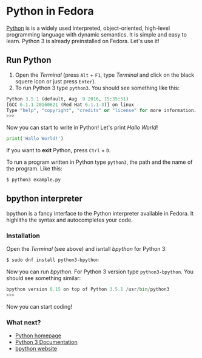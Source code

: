 # Python in Fedora

[Python](https://www.python.org/) is is a widely used interpreted, object-oriented, high-level programming language with dynamic semantics. It is simple and easy to learn.
Python 3 is already preinstalled on Fedora. Let's use it!

## Run Python

1. Open the _Terminal_ (press `Alt` + `F1`, type _Terminal_ and click on the black squere icon or just press `Enter`).
2. To run Python 3 type `python3`. You should see something like this:

```python
Python 3.5.1 (default, Aug  9 2016, 15:35:51) 
[GCC 6.1.1 20160621 (Red Hat 6.1.1-3)] on linux
Type "help", "copyright", "credits" or "license" for more information.
>>> 
```

Now you can start to write in Python! Let's print _Hallo World_!

```python
print('Hallo World!')
```

If you want to **exit** Python, press `Ctrl` + `D`.

To run a program written in Python type `python3`, the path and the name of the program. Like this:

```bash
$ python3 example.py
```

## bpython interpreter
bpython is a fancy interface to the Python interpreter available in Fedora. It highliths the syntax and autocompletes your code.

### Installation

Open the _Terminal_ (see above) and isntall _bpython_ for Python 3:

```bash
$ sudo dnf install python3-bpython
```

Now you can run _bpython_. For Python 3 version type `python3-bpython`. You should see something similar:

```python
bpython version 0.15 on top of Python 3.5.1 /usr/bin/python3
>>> 
```
Now you can start coding!

### What next?

 * [Python homepage](https://www.python.org/)
 * [Python 3 Documentation](https://docs.python.org/3/)
 * [bpython website](http://www.bpython-interpreter.org/)
